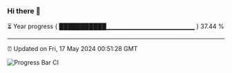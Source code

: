 ### Hi there 👋

⏳ Year progress { ███████████▁▁▁▁▁▁▁▁▁▁▁▁▁▁▁▁▁▁▁ } 37.44 %

---

⏰ Updated on Fri, 17 May 2024 00:51:28 GMT

![Progress Bar CI](https://github.com/liununu/liununu/workflows/Progress%20Bar%20CI/badge.svg)
